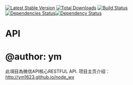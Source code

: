 [![Latest Stable Version](https://poser.pugx.org/ym1623/node_wx/version.png)](https://packagist.org/ym1623/node_wx) [![Total Downloads](https://poser.pugx.org/ym1623/node_wx/d/total.png)](https://packagist.org/packages/ym1623/node_wx) [![Build Status](https://travis-ci.org/ym1623/node_wx.png?branch=master)](https://travis-ci.org/ym1623/node_wx) [![Dependencies Status](https://depending.in/ym1623/node_wx.png)](http://depending.in/ym1623/node_wx)[![Dependency Status](https://david-dm.org/ym1623/node_wx.png)](https://david-dm.org/ym1623/node_wx)
# API
# @author: ym
此項目為微信API核心RESTFUL API.
项目主页介绍：http://ym1623.github.io/node_wx